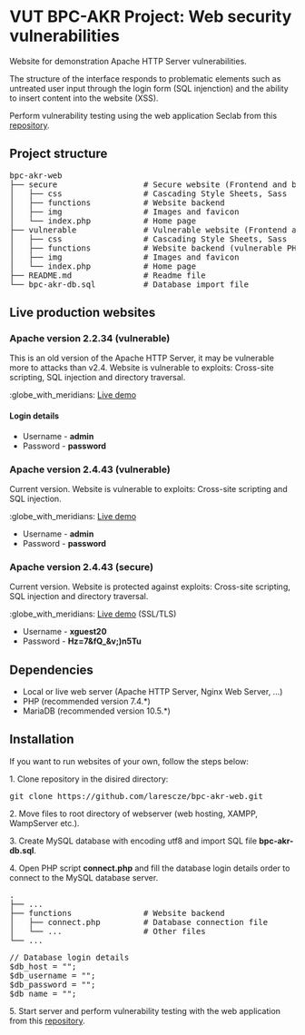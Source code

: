 <h1>VUT BPC-AKR Project: Web security vulnerabilities</h1>

<p>Website for demonstration Apache HTTP Server vulnerabilities.</p>
<p>The structure of the interface responds to problematic elements such as untreated user input through the login form (SQL injenction) and the ability to insert content into the website (XSS).</p>
<p>Perform vulnerability testing using the web application Seclab from this <a href="https://github.com/larescze/bpc-akr-python">repository</a>.</p>

<h2>Project structure</h2>
<pre>
bpc-akr-web
├── secure                  # Secure website (Frontend and backend)
│   ├── css                 # Cascading Style Sheets, Sass
│   ├── functions           # Website backend
│   ├── img                 # Images and favicon
│   └── index.php           # Home page          
├── vulnerable              # Vulnerable website (Frontend and backend)
│   ├── css                 # Cascading Style Sheets, Sass
│   ├── functions           # Website backend (vulnerable PHP code)
│   ├── img                 # Images and favicon
│   └── index.php           # Home page      
├── README.md               # Readme file           
└── bpc-akr-db.sql          # Database import file
</pre>

<h2>Live production websites</h2>

<h3>Apache version 2.2.34 (vulnerable)</h3>
<p>This is an old version of the Apache HTTP Server, it may be vulnerable more to attacks than v2.4. Website is vulnerable to exploits: Cross-site scripting, SQL injection and directory traversal.</p>
<p>:globe_with_meridians: <a href="http://apache1.willilazarov.cz/">Live demo</a></p>
<h4>Login details</h4>
<ul>
<li>Username - <strong>admin</strong></li>
<li>Password - <strong>password</strong></li>
</ul>

<h3>Apache version 2.4.43 (vulnerable)</h3>
<p>Current version. Website is vulnerable to exploits: Cross-site scripting and SQL injection.</p>
<p>:globe_with_meridians: <a href="http://apache2.willilazarov.cz/">Live demo</a></p>
<ul>
<li>Username - <strong>admin</strong></li>
<li>Password - <strong>password</strong></li>
</ul>

<h3>Apache version 2.4.43 (secure)</h3>
<p>Current version. Website is protected against exploits: Cross-site scripting, SQL injection and directory traversal.</p>
<p>:globe_with_meridians: <a href="https://apache3.willilazarov.cz/">Live demo</a> (SSL/TLS)</p>
<ul>
<li>Username - <strong>xguest20</strong></li>
<li>Password - <strong>Hz=7&fQ_&v;)n5Tu</strong></li>
</ul>

<h2>Dependencies</h2>
<ul>
<li>Local or live web server (Apache HTTP Server, Nginx Web Server, ...)</li>
<li>PHP (recommended version 7.4.*)</li>
<li>MariaDB (recommended version 10.5.*)</li>
</ul>

<h2>Installation</h2>
<p>If you want to run websites of your own, follow the steps below:</p>
<p>1. Clone repository in the disired directory:</p>
<pre>git clone https://github.com/larescze/bpc-akr-web.git</pre>
<p>2. Move files to root directory of webserver (web hosting, XAMPP, WampServer etc.).<p>
<p>3. Create MySQL database with encoding utf8 and import SQL file <strong>bpc-akr-db.sql</strong>.</p>
<p>4. Open PHP script <strong>connect.php</strong> and fill the database login details order to connect to the MySQL database server.</p>
<pre>
.
├── ...
├── functions               # Website backend
│   ├── connect.php         # Database connection file
│   └── ...                 # Other files
└── ...
</pre>
<pre>
// Database login details
$db_host = "";
$db_username = "";
$db_password = "";
$db_name = "";
</pre>
<p>5. Start server and perform vulnerability testing with the web application from this <a href="https://github.com/larescze/bpc-akr-python">repository</a>.</p>
